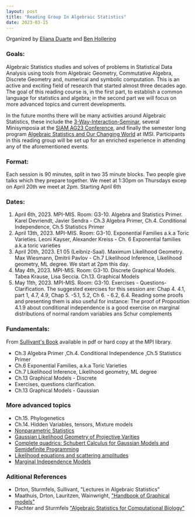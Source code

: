 ```yaml
---
layout: post
title: "Reading Group In Algebraic Statistics"
date: 2023-03-15
---
```

Organized by [Eliana Duarte](https://emduart2.github.io) and [Ben Hollering](https://sites.google.com/view/benhollering)
### Goals:
Algebraic Statistics  studies and solves of problems in Statistical Data Analysis using 
tools from Algebraic Geometry, Commutative Algebra, Discrete Geometry and, numerical and symbolic computation.
This is an active and exciting field of research that started almost three decades ago.
The goal of this reading course is, in the first part, to establish a common language for statistics and algebra; in the second part we will focus on more advanced topics and current
developments.

In the future months there will be many activities around Algebraic Statistics, these include
the [3-Way-Interaction-Seminar](https://3-way-interaction.de), several Minisymposia at the [SIAM AG23 Conference](https://www.siam.org/conferences/cm/conference/ag23), and finally
the semester long program [Algebraic Statistics and Our Changing World](https://www.imsi.institute/activities/algebraic-statistics-and-our-changing-world/)
at IMSI. Participants in this reading group will be set up for an enriched experience in attending any of the aforementioned events.
### Format:
Each session is 90 minutes, split in two 35 minute blocks. Two people give talks
which they prepare together. We meet at 1:30pm on Thursdays excep on April 20th we meet at 2pm. Starting April 6th

### Dates:
1. April 6th, 2023. MPI-MIS. Room: G3-10. Algebra and Statistics Primer.  Karel Devriendt, Javier Sendra - 
 Ch.3 Algebra Primer, Ch.4. Conditional Independence, Ch.5 Statistics Primer
1. April 13th, 2023. MPI-MIS. Room: G3-10. Exponential Families a.k.a Toric Varieties. Leoni Kayser, Alexander Kreiss - 
Ch. 6 Exponential families a.k.a toric varieties
1. April 20th, 2023. E1 05 (Leibniz-Saal). Maximum Likelihood Geometry. Max Wiesmann, Dmitrii Pavlov - 
Ch.7 Likelihood Inference, Likelihood geometry, ML degree. We start at 2pm this day.
1. May 4th, 2023. MPI-MIS. Room: G3-10. Discrete Graphical Models. Tabea Krause, Lisa Seccia. Ch.13. Graphical Models
1. May 11th, 2023. MPI-MIS. Room: G3-10. Exercises - Questions- Clarification. The suggested exercises for this session are:
  Chap 4. 4.1, part 1, 4.7, 4.9, Chap 5. -5.1, 5.2, Ch 6. - 6.2, 6.4. Reading some proofs and presenting them is also useful for instance:
  The proof of Proposition 4.1.9 about conditional independence is a good exercise on marginal distributions of normal random variables ans Schur complements

### Fundamentals: 
From [Sullivant's Book]( https://bookstore.ams.org/view?ProductCode=GSM/194) available in pdf or hard copy at the MPI library.
- Ch.3 Algebra Primer ,Ch.4. Conditional Independence ,Ch.5 Statistics Primer
- Ch.6 Exponential Families, a.k.a Toric Varieties
- Ch.7 Likelihood Inference, Likelihood geometry, ML degree
- Ch.13 Graphical Models - Discrete
-  Exercises, questions clarification.
- Ch.13 Graphical Models - Gaussian

### More advanced topics
- Ch.15. Phylogenetics
- Ch.14. Hidden Variables, tensors, Mixture models
- [Nonparametric Statistics](https://link.springer.com/article/10.1007/s00454-018-0024-y)
- [Gaussian Likelihood Geometry of Projective Varities](https://arxiv.org/pdf/2208.12560.pdf)
- [Complete quadrics: Schubert Calculus for Gaussian Models and Semidefinite Programming](https://arxiv.org/pdf/2011.08791.pdf)
- [Likelihood equations and scattering amplitudes](https://msp.org/astat/2021/12-2/p04.xhtml)
- [Marginal Independence Models](https://arxiv.org/abs/2112.10287)

### Aditional References
- Drton, Sturmfels, Sullivant, "Lectures in Algebraic Statistics"
- Maathuis, Drton, Lauritzen, Wainwright, ["Handbook of Graphical models"](https://www.taylorfrancis.com/books/edit/10.1201/9780429463976/handbook-graphical-models-mathias-drton-steffen-lauritzen-marloes-maathuis-martin-wainwright)
- Pachter and Sturmfels ["Algebraic Statistics for Computational Biology"](https://www.cambridge.org/core/books/algebraic-statistics-for-computational-biology/2E5CCE6BB6751EB7423EE3D2BF40EBFF)